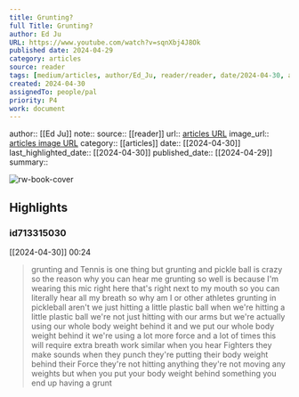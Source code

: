 ```yaml
---
title: Grunting?
full Title: Grunting?
author: Ed Ju
URL: https://www.youtube.com/watch?v=sqnXbj4J8Ok
published date: 2024-04-29
category: articles
source: reader
tags: [medium/articles, author/Ed_Ju, reader/reader, date/2024-04-30, area/reader]
created: 2024-04-30
assignedTo: people/pal
priority: P4
work: document
---
```

author:: [[Ed Ju]]
note:: 
source:: [[reader]]
url:: [articles URL](https://www.youtube.com/watch?v=sqnXbj4J8Ok)
image_url:: [articles image URL](https://i.ytimg.com/vi/sqnXbj4J8Ok/maxres2.jpg?sqp=-oaymwEoCIAKENAF8quKqQMcGADwAQH4AbYIgAKAD4oCDAgAEAEYQiBTKGUwDw==&rs=AOn4CLBbVTgNeZ3PrbqaJnBhc8wQ4-JdRA)
category:: [[articles]]
date:: [[2024-04-30]]
last_highlighted_date:: [[2024-04-30]]
published_date:: [[2024-04-29]]
summary:: 


![rw-book-cover](https://i.ytimg.com/vi/sqnXbj4J8Ok/maxres2.jpg?sqp=-oaymwEoCIAKENAF8quKqQMcGADwAQH4AbYIgAKAD4oCDAgAEAEYQiBTKGUwDw==&rs=AOn4CLBbVTgNeZ3PrbqaJnBhc8wQ4-JdRA)

## Highlights
### id713315030
[[2024-04-30]] 00:24
> grunting and Tennis is one thing but grunting and pickle ball is crazy so the reason why you can hear me grunting so well is because I'm wearing this mic right here that's right next to my mouth so you can literally hear all my breath so why am I or other athletes grunting in pickleball aren't we just hitting a little plastic ball when we're hitting a little plastic ball we're not just hitting with our arms but we're actually using our whole body weight behind it and we put our whole body weight behind it we're using a lot more force and a lot of times this will require extra breath work similar when you hear
> Fighters they make sounds when they punch they're putting their body weight behind their Force they're not hitting anything they're not moving any weights but when you put your body weight behind something you end up having a grunt


